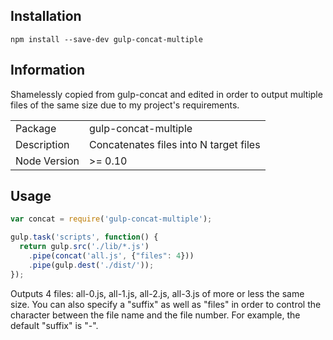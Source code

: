 
## Installation

`npm install --save-dev gulp-concat-multiple`

## Information

Shamelessly copied from gulp-concat and edited in order to output multiple files of the same size due to my project's requirements.

<table>
<tr>
<td>Package</td><td>gulp-concat-multiple</td>
</tr>
<tr>
<td>Description</td>
<td>Concatenates files into N target files</td>
</tr>
<tr>
<td>Node Version</td>
<td>>= 0.10</td>
</tr>
</table>

## Usage

```js
var concat = require('gulp-concat-multiple');

gulp.task('scripts', function() {
  return gulp.src('./lib/*.js')
    .pipe(concat('all.js', {"files": 4}))
    .pipe(gulp.dest('./dist/'));
});
```

Outputs 4 files: all-0.js, all-1.js, all-2.js, all-3.js of more or less the same size. You can also specify a "suffix" as well as "files" in order to control the character between the file name and the file number. For example, the default "suffix" is "-".
